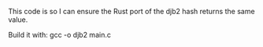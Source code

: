 This code is so I can ensure the Rust port of the djb2 hash returns the same value.

Build it with: gcc -o djb2 main.c
